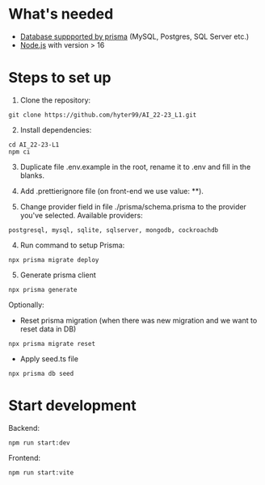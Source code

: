 # What's needed
- [Database suppported by prisma](https://www.prisma.io/docs/reference/database-reference/supported-databases) (MySQL, Postgres, SQL Server etc.)
- [Node.js](https://nodejs.org/en/) with version > 16

# Steps to set up
1. Clone the repository:
```
git clone https://github.com/hyter99/AI_22-23_L1.git
```

2. Install dependencies:
```
cd AI_22-23-L1
npm ci
```

3. Duplicate file .env.example in the root, rename it to .env and fill in the blanks.
4. Add .prettierignore file (on front-end we use value: **).

4. Change provider field in file ./prisma/schema.prisma to the provider you've selected. 
Available providers:
```
postgresql, mysql, sqlite, sqlserver, mongodb, cockroachdb
```

4. Run command to setup Prisma:

```
npx prisma migrate deploy
```

5. Generate prisma client

```
npx prisma generate
```

Optionally:
- Reset prisma migration (when there was new migration and we want to reset data in DB)
```
npx prisma migrate reset
```
- Apply seed.ts file
```
npx prisma db seed
```

# Start development

Backend:
```
npm run start:dev
```

Frontend:
```
npm run start:vite
```
